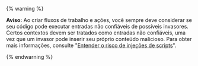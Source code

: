 {% warning %}

**Aviso:** Ao criar fluxos de trabalho e ações, você sempre deve considerar se seu código pode executar entradas não confiáveis de possíveis invasores. Certos contextos devem ser tratados como entradas não confiáveis, uma vez que um invasor pode inserir seu próprio conteúdo malicioso. Para obter mais informações, consulte "[Entender o risco de injeções de scripts](/actions/learn-github-actions/security-hardening-for-github-actions#understanding-the-risk-of-script-injections)".

{% endwarning %}
